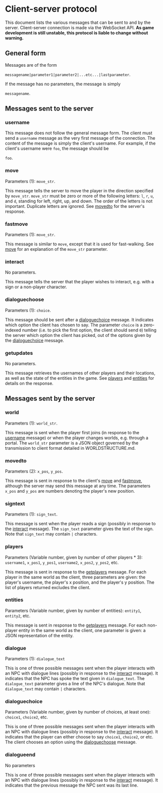 # Client-server protocol

This document lists the various messages that can be sent to and by the server. Client-server connection is made via the WebSocket API. **As game development is still unstable, this protocol is liable to change without warning.**

## General form

Messages are of the form

`messagename|parameter1|parameter2|...etc...|lastparameter`.

If the message has no parameters, the message is simply

`messagename`.

## Messages sent to the server

### username

This message does not follow the general message form. The client must send a `username` message as the very first message of the connection. The content of the message is simply the client's username. For example, if the client's username were `foo`, the message should be

`foo`.

### move

Parameters (1): `move_str`.

This message tells the server to move the player in the direction specified by `move_str`. `move_str` must be zero or more of the following letters: `l`, `r`, `u`, and `d`, standing for left, right, up, and down. The order of the letters is not important. Duplicate letters are ignored. See [movedto](#movedto) for the server's response.

### fastmove

Parameters (1): `move_str`.

This message is similar to `move`, except that it is used for fast-walking. See [move](#move) for an explanation of the `move_str` parameter.

### interact

No parameters.

This message tells the server that the player wishes to interact, e.g. with a sign or a non-player character.

### dialoguechoose

Parameters (1): `choice`.

This message should be sent after a [dialoguechoice](#dialoguechoice) message. It indicates which option the client has chosen to say. The parameter `choice` is a zero-indexed number (i.e. to pick the first option, the client should send `0`) telling the server which option the client has picked, out of the options given by the [dialoguechoice](#dialoguechoice) message.

### getupdates

No parameters.

This message retrieves the usernames of other players and their locations, as well as the state of the entities in the game. See [players](#players) and [entities](#entities) for details on the response.

## Messages sent by the server

### world

Parameters (1): `world_str`.

This message is sent when the player first joins (in response to the [username](#username) message) or when the player changes worlds, e.g. through a portal. The `world_str` parameter is a JSON object governed by the transmission to client format detailed in WORLDSTRUCTURE.md.

### movedto

Parameters (2): `x_pos`, `y_pos`.

This message is sent in response to the client's [move](#move) and [fastmove](#fastmove), although the server may send this message at any time. The parameters `x_pos` and `y_pos` are numbers denoting the player's new position.

### signtext

Parameters (1): `sign_text`.

This message is sent when the player reads a sign (possibly in response to the [interact](#interact) message). The `sign_text` parameter gives the text of the sign. Note that `sign_text` may contain `|` characters.

### players

Parameters (Variable number, given by number of other players * 3): `username1`, `x_pos1`, `y_pos1`, `username2`, `x_pos2`, `y_pos2`, etc.

This message is sent in response to the [getplayers](#getplayers) message. For each player in the same world as the client, three parameters are given: the player's username, the player's x position, and the player's y position. The list of players returned excludes the client.

### entities

Parameters (Variable number, given by number of entities): `entity1`, `entity2`, etc.

This message is sent in response to the [getplayers](#getplayers) message. For each non-player entity in the same world as the client, one parameter is given: a JSON representation of the entity.

### dialogue

Parameters (1): `dialogue_text`

This is one of three possible messages sent when the player interacts with an NPC with dialogue lines (possibly in response to the [interact](#interact) message). It indicates that the NPC has spoke the text given in `dialogue_text`. The `dialogue_text` parameter gives a line of the NPC's dialogue. Note that `dialogue_text` may contain `|` characters.

### dialoguechoice

Parameters (Variable number, given by number of choices, at least one): `choice1`, `choice2`, etc.

This is one of three possible messages sent when the player interacts with an NPC with dialogue lines (possibly in response to the [interact](#interact) message). It indicates that the player can either choose to say `choice1`, `choice2`, or etc. The client chooses an option using the [dialoguechoose](#dialoguechoose) message.

### dialogueend

No parameters

This is one of three possible messages sent when the player interacts with an NPC with dialogue lines (possibly in response to the [interact](#interact) message). It indicates that the previous message the NPC sent was its last line.
